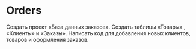 # Orders

Создать проект «База данных заказов». Создать таблицы «Товары» , «Клиенты» и «Заказы».
Написать код для добавления новых клиентов, товаров и оформления заказов.